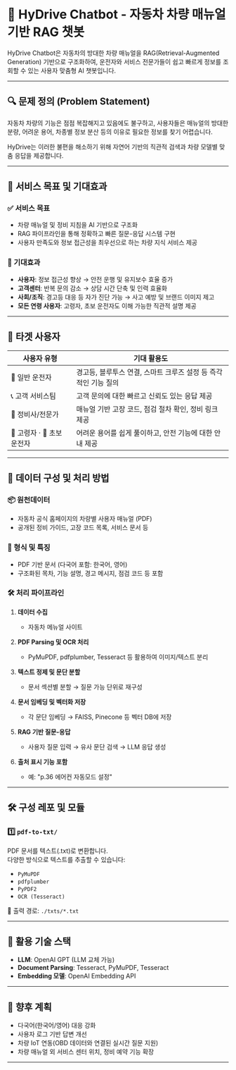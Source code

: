 # 🤖 HyDrive Chatbot - 자동차 차량 매뉴얼 기반 RAG 챗봇

HyDrive Chatbot은 자동차의 방대한 차량 매뉴얼을 RAG(Retrieval-Augmented Generation) 기반으로 구조화하여, 운전자와 서비스 전문가들이 쉽고 빠르게 정보를 조회할 수 있는 사용자 맞춤형 AI 챗봇입니다.

---

## 🔍 문제 정의 (Problem Statement)

자동차 차량의 기능은 점점 복잡해지고 있음에도 불구하고,
사용자들은 매뉴얼의 방대한 분량, 어려운 용어, 차종별 정보 분산 등의 이유로 필요한 정보를 찾기 어렵습니다. 

HyDrive는 이러한 불편을 해소하기 위해 자연어 기반의 직관적 검색과 차량 모델별 맞춤 응답을 제공합니다.

---

## 🎯 서비스 목표 및 기대효과

### ✅ 서비스 목표
- 차량 매뉴얼 및 정비 지침을 AI 기반으로 구조화
- RAG 파이프라인을 통해 정확하고 빠른 질문-응답 시스템 구현
- 사용자 만족도와 정보 접근성을 최우선으로 하는 차량 지식 서비스 제공

### 🌟 기대효과
- **사용자**: 정보 접근성 향상 → 안전 운행 및 유지보수 효율 증가
- **고객센터**: 반복 문의 감소 → 상담 시간 단축 및 인력 효율화
- **사회/조직**: 경고등 대응 등 자가 진단 가능 → 사고 예방 및 브랜드 이미지 제고
- **모든 연령 사용자**: 고령자, 초보 운전자도 이해 가능한 직관적 설명 제공

---

## 👥 타겟 사용자

| 사용자 유형 | 기대 활용도 |
|-------------|--------------|
| 🚗 일반 운전자 | 경고등, 블루투스 연결, 스마트 크루즈 설정 등 즉각적인 기능 질의 |
| 📞 고객 서비스팀 | 고객 문의에 대한 빠르고 신뢰도 있는 응답 제공 |
| 🔧 정비사/전문가 | 매뉴얼 기반 고장 코드, 점검 절차 확인, 정비 링크 제공 |
| 👴 고령자 · 👶 초보 운전자 | 어려운 용어를 쉽게 풀이하고, 안전 기능에 대한 안내 제공 |

---

## 🧩 데이터 구성 및 처리 방법

### 📦 원천데이터
- 자동차 공식 홈페이지의 차량별 사용자 매뉴얼 (PDF)
- 공개된 정비 가이드, 고장 코드 목록, 서비스 문서 등

### 📑 형식 및 특징
- PDF 기반 문서 (다국어 포함: 한국어, 영어)
- 구조화된 목차, 기능 설명, 경고 메시지, 점검 코드 등 포함

### 🛠️ 처리 파이프라인
1. **데이터 수집**
   - 자동차 메뉴얼 사이트

2. **PDF Parsing 및 OCR 처리**
   - PyMuPDF, pdfplumber, Tesseract 등 활용하여 이미지/텍스트 분리

3. **텍스트 정제 및 문단 분할**
   - 문서 섹션별 분할 → 질문 가능 단위로 재구성

4. **문서 임베딩 및 벡터화 저장**
   - 각 문단 임베딩 → FAISS, Pinecone 등 벡터 DB에 저장

5. **RAG 기반 질문-응답**
   - 사용자 질문 입력 → 유사 문단 검색 → LLM 응답 생성

6. **출처 표시 기능 포함**
   - 예: "p.36 에어컨 자동모드 설정"

---

## 🛠 구성 레포 및 모듈

### 1️⃣ `pdf-to-txt/`
PDF 문서를 텍스트(.txt)로 변환합니다.  
다양한 방식으로 텍스트를 추출할 수 있습니다:

- `PyMuPDF`
- `pdfplumber`
- `PyPDF2`
- `OCR (Tesseract)`

📂 출력 경로: `./txts/*.txt`

---

## 🧠 활용 기술 스택

- **LLM**: OpenAI GPT (LLM 교체 가능)
- **Document Parsing**: Tesseract, PyMuPDF, Tesseract
- **Embedding 모델**: OpenAI Embedding API
<!-- - **벡터DB**: FAISS, Pinecone -->
<!-- - **RAG 프레임워크**: LangChain, Haystack 등 -->
<!--- **Backend**: Python (FastAPI, Flask 등)-->
<!-- - **Frontend**: React, Vue.js, 또는 Streamlit 기반 MVP -->

---

## 🚀 향후 계획
- 다국어(한국어/영어) 대응 강화
- 사용자 로그 기반 답변 개선
- 차량 IoT 연동(OBD 데이터와 연결된 실시간 질문 지원)
- 차량 매뉴얼 외 서비스 센터 위치, 정비 예약 기능 확장

---

